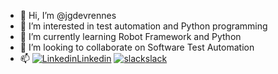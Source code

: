 - 👋 Hi, I’m @jgdevrennes
- 👀 I’m interested in test automation and Python programming
- 🌱 I’m currently learning Robot Framework and Python
- 💞️ I’m looking to collaborate on Software Test Automation
- 📫 [![Linkedin](https://i.stack.imgur.com/gVE0j.png)Linkedin](https://www.linkedin.com/in/johnguillou/) [![slack](https://i.stack.imgur.com/gVE0j.png)slack](robotframework.slack.com)

<!---
jgdevrennes/jgdevrennes is a ✨ special ✨ repository because its `README.md` (this file) appears on your GitHub profile.
You can click the Preview link to take a look at your changes.
--->
